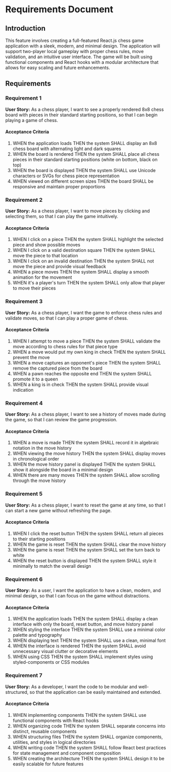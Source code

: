 # Requirements Document

## Introduction

This feature involves creating a full-featured React.js chess game application with a sleek, modern, and minimal design. The application will support two-player local gameplay with proper chess rules, move validation, and an intuitive user interface. The game will be built using functional components and React hooks with a modular architecture that allows for easy scaling and future enhancements.

## Requirements

### Requirement 1

**User Story:** As a chess player, I want to see a properly rendered 8x8 chess board with pieces in their standard starting positions, so that I can begin playing a game of chess.

#### Acceptance Criteria

1. WHEN the application loads THEN the system SHALL display an 8x8 chess board with alternating light and dark squares
2. WHEN the board is rendered THEN the system SHALL place all chess pieces in their standard starting positions (white on bottom, black on top)
3. WHEN the board is displayed THEN the system SHALL use Unicode characters or SVGs for chess piece representation
4. WHEN viewed on different screen sizes THEN the board SHALL be responsive and maintain proper proportions

### Requirement 2

**User Story:** As a chess player, I want to move pieces by clicking and selecting them, so that I can play the game intuitively.

#### Acceptance Criteria

1. WHEN I click on a piece THEN the system SHALL highlight the selected piece and show possible moves
2. WHEN I click on a valid destination square THEN the system SHALL move the piece to that location
3. WHEN I click on an invalid destination THEN the system SHALL not move the piece and provide visual feedback
4. WHEN a piece moves THEN the system SHALL display a smooth animation for the movement
5. WHEN it's a player's turn THEN the system SHALL only allow that player to move their pieces

### Requirement 3

**User Story:** As a chess player, I want the game to enforce chess rules and validate moves, so that I can play a proper game of chess.

#### Acceptance Criteria

1. WHEN I attempt to move a piece THEN the system SHALL validate the move according to chess rules for that piece type
2. WHEN a move would put my own king in check THEN the system SHALL prevent the move
3. WHEN a move captures an opponent's piece THEN the system SHALL remove the captured piece from the board
4. WHEN a pawn reaches the opposite end THEN the system SHALL promote it to a queen
5. WHEN a king is in check THEN the system SHALL provide visual indication

### Requirement 4

**User Story:** As a chess player, I want to see a history of moves made during the game, so that I can review the game progression.

#### Acceptance Criteria

1. WHEN a move is made THEN the system SHALL record it in algebraic notation in the move history
2. WHEN viewing the move history THEN the system SHALL display moves in chronological order
3. WHEN the move history panel is displayed THEN the system SHALL show it alongside the board in a minimal design
4. WHEN there are many moves THEN the system SHALL allow scrolling through the move history

### Requirement 5

**User Story:** As a chess player, I want to reset the game at any time, so that I can start a new game without refreshing the page.

#### Acceptance Criteria

1. WHEN I click the reset button THEN the system SHALL return all pieces to their starting positions
2. WHEN the game is reset THEN the system SHALL clear the move history
3. WHEN the game is reset THEN the system SHALL set the turn back to white
4. WHEN the reset button is displayed THEN the system SHALL style it minimally to match the overall design

### Requirement 6

**User Story:** As a user, I want the application to have a clean, modern, and minimal design, so that I can focus on the game without distractions.

#### Acceptance Criteria

1. WHEN the application loads THEN the system SHALL display a clean interface with only the board, reset button, and move history panel
2. WHEN styling the interface THEN the system SHALL use a minimal color palette and typography
3. WHEN displaying text THEN the system SHALL use a clean, minimal font
4. WHEN the interface is rendered THEN the system SHALL avoid unnecessary visual clutter or decorative elements
5. WHEN using CSS THEN the system SHALL implement styles using styled-components or CSS modules

### Requirement 7

**User Story:** As a developer, I want the code to be modular and well-structured, so that the application can be easily maintained and extended.

#### Acceptance Criteria

1. WHEN implementing components THEN the system SHALL use functional components with React hooks
2. WHEN organizing code THEN the system SHALL separate concerns into distinct, reusable components
3. WHEN structuring files THEN the system SHALL organize components, utilities, and styles in logical directories
4. WHEN writing code THEN the system SHALL follow React best practices for state management and component composition
5. WHEN creating the architecture THEN the system SHALL design it to be easily scalable for future features
